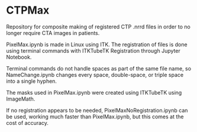 # CTPMax
Repository for composite making of registered CTP .nrrd files in order to no longer require CTA images in patients.

PixelMax.ipynb is made in Linux using ITK. The registration of files is done using terminal commands with ITKTubeTK Registration through Jupyter Notebook.

Terminal commands do not handle spaces as part of the same file name, so NameChange.ipynb changes every space, double-space, or triple space into a single hyphen.

The masks used in PixelMax.ipynb were created using ITKTubeTK using ImageMath.

If no registration appears to be needed, PixelMaxNoRegistration.ipynb can be used, working much faster than PixelMax.ipynb, but this comes at the cost of accuracy.
